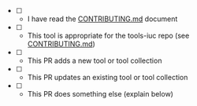 * [ ] - I have read the [CONTRIBUTING.md](CONTRIBUTING.md) document
* [ ] - This tool is appropriate for the tools-iuc repo (see [CONTRIBUTING.md](CONTRIBUTING.md))
* [ ] - This PR adds a new tool or tool collection
* [ ] - This PR updates an existing tool or tool collection
* [ ] - This PR does something else (explain below)
